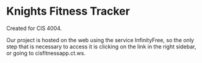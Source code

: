 # Knights Fitness Tracker
Created for CIS 4004.

Our project is hosted on the web using the service InfinityFree, so the only step that is necessary to access it is clicking on the link in the right sidebar, or going to cisfitnessapp.ct.ws.

